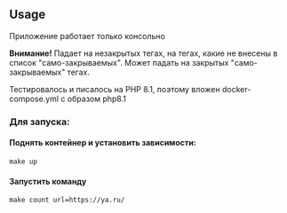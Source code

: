 ## Usage

Приложение работает только консольно

__Внимание!__ Падает на незакрытых тегах, на тегах, какие не внесены в список "само-закрываемых".
Может падать на закрытых "само-закрываемых" тегах.

Тестировалось и писалось на PHP 8.1, поэтому вложен docker-compose.yml с образом php8.1

### Для запуска:

#### Поднять контейнер и установить зависимости:

``` 
make up
```

#### Запустить команду

```
make count url=https://ya.ru/
```